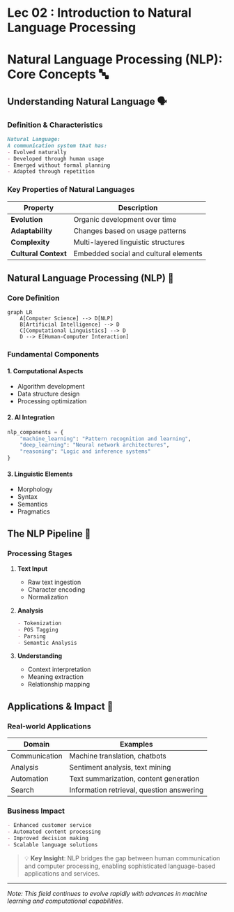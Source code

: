 # Lec 02 : Introduction to Natural Language Processing

# Natural Language Processing (NLP): Core Concepts 🔤

## Understanding Natural Language 🗣️

### Definition & Characteristics
```markdown
Natural Language:
A communication system that has:
- Evolved naturally
- Developed through human usage
- Emerged without formal planning
- Adapted through repetition
```

### Key Properties of Natural Languages
| Property | Description |
|----------|-------------|
| **Evolution** | Organic development over time |
| **Adaptability** | Changes based on usage patterns |
| **Complexity** | Multi-layered linguistic structures |
| **Cultural Context** | Embedded social and cultural elements |

## Natural Language Processing (NLP) 🤖

### Core Definition
```mermaid
graph LR
    A[Computer Science] --> D[NLP]
    B[Artificial Intelligence] --> D
    C[Computational Linguistics] --> D
    D --> E[Human-Computer Interaction]
```

### Fundamental Components

#### 1. Computational Aspects
- Algorithm development
- Data structure design
- Processing optimization

#### 2. AI Integration
```python
nlp_components = {
    "machine_learning": "Pattern recognition and learning",
    "deep_learning": "Neural network architectures",
    "reasoning": "Logic and inference systems"
}
```

#### 3. Linguistic Elements
- Morphology
- Syntax
- Semantics
- Pragmatics

## The NLP Pipeline 🔄

### Processing Stages
1. **Text Input**
   - Raw text ingestion
   - Character encoding
   - Normalization

2. **Analysis**
   ```markdown
   - Tokenization
   - POS Tagging
   - Parsing
   - Semantic Analysis
   ```

3. **Understanding**
   - Context interpretation
   - Meaning extraction
   - Relationship mapping

## Applications & Impact 🌟

### Real-world Applications
| Domain | Examples |
|--------|----------|
| Communication | Machine translation, chatbots |
| Analysis | Sentiment analysis, text mining |
| Automation | Text summarization, content generation |
| Search | Information retrieval, question answering |

### Business Impact
```markdown
- Enhanced customer service
- Automated content processing
- Improved decision making
- Scalable language solutions
```

> 💡 **Key Insight**: NLP bridges the gap between human communication and computer processing, enabling sophisticated language-based applications and services.

---

*Note: This field continues to evolve rapidly with advances in machine learning and computational capabilities.*
